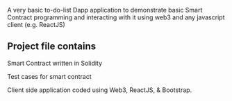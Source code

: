 A very basic to-do-list Dapp application to demonstrate basic Smart Contract programming and interacting with it using web3 and any javascript client (e.g. ReactJS)

## Project file contains

Smart Contract written in Solidity 

Test cases for smart contract

Client side application coded using Web3, ReactJS, & Bootstrap.


